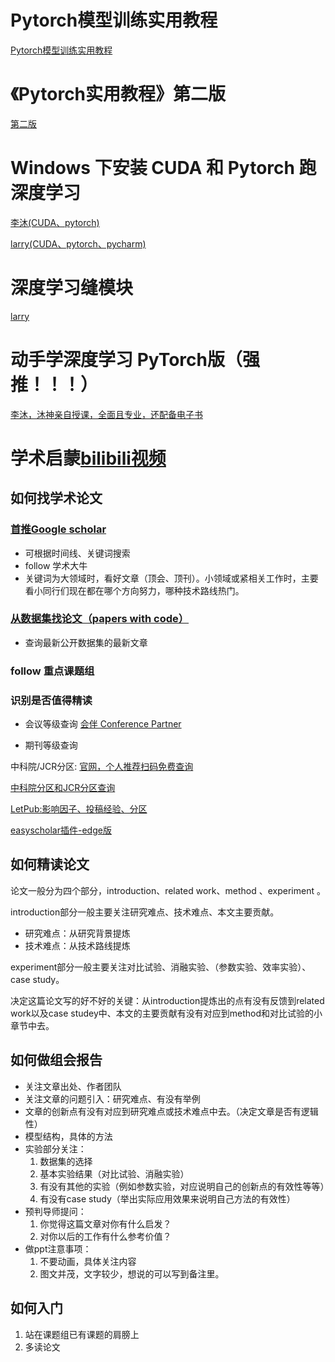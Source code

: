 # Pytorch模型训练实用教程
[Pytorch模型训练实用教程](https://github.com/TingsongYu/PyTorch_Tutorial)
# 《Pytorch实用教程》第二版
[第二版](https://tingsongyu.github.io/PyTorch-Tutorial-2nd/)
# Windows 下安装 CUDA 和 Pytorch 跑深度学习
[李沐(CUDA、pytorch)](https://www.bilibili.com/video/BV18K411w7Vs/)

[larry(CUDA、pytorch、pycharm)](https://www.bilibili.com/video/BV1VZ421a7rh/)
# 深度学习缝模块
[larry](https://www.bilibili.com/video/BV1yx421C7MS/)
# 动手学深度学习 PyTorch版（强推！！！）
[李沐，沐神亲自授课，全面且专业，还配备电子书](https://space.bilibili.com/1567748478/channel/seriesdetail?sid=358497)

# 学术启蒙[bilibili视频](https://www.bilibili.com/list/watchlater?oid=113504577197887&bvid=BV1dhUxYtEvY)
## 如何找学术论文
### [首推Google scholar](https://scholar.google.com/)
- 可根据时间线、关键词搜索
- follow 学术大牛
- 关键词为大领域时，看好文章（顶会、顶刊）。小领域或紧相关工作时，主要看小同行们现在都在哪个方向努力，哪种技术路线热门。

### [从数据集找论文（papers with code）](https://paperswithcode.com/)
- 查询最新公开数据集的最新文章

### follow 重点课题组

### 识别是否值得精读
- 会议等级查询
[会伴 Conference Partner](https://www.myhuiban.com/?lang=zh_cn)

- 期刊等级查询

中科院/JCR分区:
[官网，个人推荐扫码免费查询](https://www.fenqubiao.com/)

[中科院分区和JCR分区查询](https://blog.csdn.net/xingmeng416/article/details/105921968)

[LetPub:影响因子、投稿经验、分区](https://www.letpub.com.cn/index.php?page=./journalapp)

[easyscholar插件-edge版](https://microsoftedge.microsoft.com/addons/detail/easyscholar/bpepicgagmdchlkjjeeiekpoafehpagm?hl=zh-CN)

## 如何精读论文
论文一般分为四个部分，introduction、related work、method 、experiment 。

introduction部分一般主要关注研究难点、技术难点、本文主要贡献。
- 研究难点：从研究背景提炼
- 技术难点：从技术路线提炼

experiment部分一般主要关注对比试验、消融实验、（参数实验、效率实验）、case study。

决定这篇论文写的好不好的关键：从introduction提炼出的点有没有反馈到related work以及case studey中、本文的主要贡献有没有对应到method和对比试验的小章节中去。

## 如何做组会报告
- 关注文章出处、作者团队
- 关注文章的问题引入：研究难点、有没有举例
- 文章的创新点有没有对应到研究难点或技术难点中去。（决定文章是否有逻辑性）
- 模型结构，具体的方法
- 实验部分关注：
  1. 数据集的选择
  2. 基本实验结果（对比试验、消融实验）
  3. 有没有其他的实验（例如参数实验，对应说明自己的创新点的有效性等等）
  4. 有没有case study（举出实际应用效果来说明自己方法的有效性）
- 预判导师提问：
  1. 你觉得这篇文章对你有什么启发？
  2. 对你以后的工作有什么参考价值？
- 做ppt注意事项：
  1. 不要动画，具体关注内容
  2. 图文并茂，文字较少，想说的可以写到备注里。
## 如何入门
1. 站在课题组已有课题的肩膀上
2. 多读论文

